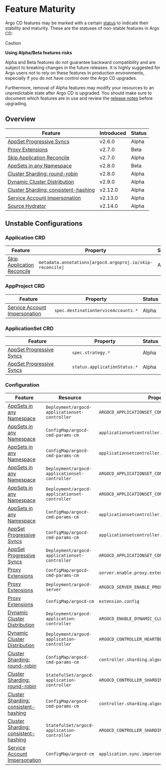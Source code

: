 # Feature Maturity

Argo CD features may be marked with a certain [status](https://github.com/argoproj/argoproj/blob/main/community/feature-status.md)
to indicate their stability and maturity. These are the statuses of non-stable features in Argo CD:

> [!CAUTION]
> **Using Alpha/Beta features risks**
>
> Alpha and Beta features do not guarantee backward compatibility and are subject to breaking changes in the future releases.
> It is highly suggested for Argo users not to rely on these features in production environments, especially if you do not have
> control over the Argo CD upgrades.
> 
> Furthermore, removal of Alpha features may modify your resources to an unpredictable state after Argo CD is upgraded.
> You should make sure to document which features are in use and review the [release notes](./upgrading/overview.md) before upgrading.

## Overview

| Feature                                   | Introduced | Status |
|-------------------------------------------|------------|--------|
| [AppSet Progressive Syncs][2]             | v2.6.0     | Alpha  |
| [Proxy Extensions][3]                     | v2.7.0     | Beta   |
| [Skip Application Reconcile][4]           | v2.7.0     | Alpha  |
| [AppSets in any Namespace][5]             | v2.8.0     | Beta   |
| [Cluster Sharding: round-robin][6]        | v2.8.0     | Alpha  |
| [Dynamic Cluster Distribution][7]         | v2.9.0     | Alpha  |
| [Cluster Sharding: consistent-hashing][9] | v2.12.0    | Alpha  |
| [Service Account Impersonation][10]       | v2.13.0    | Alpha  |
| [Source Hydrator][11]                     | v2.14.0    | Alpha  |

## Unstable Configurations

### Application CRD

| Feature                         | Property                                                                                | Status |
| ------------------------------- | --------------------------------------------------------------------------------------- | ------ |
| [Skip Application Reconcile][4] | `metadata.annotations[argocd.argoproj.io/skip-reconcile]`                               | Alpha  |

### AppProject CRD

| Feature                             | Property                            | Status |
| ----------------------------------- | ----------------------------------- | ------ |
| [Service Account Impersonation][10] | `spec.destinationServiceAccounts.*` | Alpha  |

### ApplicationSet CRD

| Feature                       | Property                     | Status |
| ----------------------------- | ---------------------------- | ------ |
| [AppSet Progressive Syncs][2] | `spec.strategy.*`            | Alpha  |
| [AppSet Progressive Syncs][2] | `status.applicationStatus.*` | Alpha  |

### Configuration

| Feature                                   | Resource                                      | Property / Variable                                         | Status |
| ----------------------------------------- | --------------------------------------------- | ----------------------------------------------------------- | ------ |
| [AppSets in any Namespace][5]             | `Deployment/argocd-applicationset-controller` | `ARGOCD_APPLICATIONSET_CONTROLLER_ALLOWED_SCM_PROVIDERS`    | Beta   |
| [AppSets in any Namespace][5]             | `ConfigMap/argocd-cmd-params-cm`              | `applicationsetcontroller.allowed.scm.providers`            | Beta   |
| [AppSets in any Namespace][5]             | `ConfigMap/argocd-cmd-params-cm`              | `applicationsetcontroller.enable.scm.providers`             | Beta   |
| [AppSets in any Namespace][5]             | `Deployment/argocd-applicationset-controller` | `ARGOCD_APPLICATIONSET_CONTROLLER_ENABLE_SCM_PROVIDERS`     | Beta   |
| [AppSets in any Namespace][5]             | `Deployment/argocd-applicationset-controller` | `ARGOCD_APPLICATIONSET_CONTROLLER_NAMESPACES`               | Beta   |
| [AppSets in any Namespace][5]             | `ConfigMap/argocd-cmd-params-cm`              | `applicationsetcontroller.namespaces`                       | Beta   |
| [AppSet Progressive Syncs][2]             | `ConfigMap/argocd-cmd-params-cm`              | `applicationsetcontroller.enable.progressive.syncs`         | Alpha  |
| [AppSet Progressive Syncs][2]             | `Deployment/argocd-applicationset-controller` | `ARGOCD_APPLICATIONSET_CONTROLLER_ENABLE_PROGRESSIVE_SYNCS` | Alpha  |
| [Proxy Extensions][3]                     | `ConfigMap/argocd-cmd-params-cm`              | `server.enable.proxy.extension`                             | Alpha  |
| [Proxy Extensions][3]                     | `Deployment/argocd-server`                    | `ARGOCD_SERVER_ENABLE_PROXY_EXTENSION`                      | Alpha  |
| [Proxy Extensions][3]                     | `ConfigMap/argocd-cm`                         | `extension.config`                                          | Alpha  |
| [Dynamic Cluster Distribution][7]         | `Deployment/argocd-application-controller`    | `ARGOCD_ENABLE_DYNAMIC_CLUSTER_DISTRIBUTION`                | Alpha  |
| [Dynamic Cluster Distribution][7]         | `Deployment/argocd-application-controller`    | `ARGOCD_CONTROLLER_HEARTBEAT_TIME`                          | Alpha  |
| [Cluster Sharding: round-robin][6]        | `ConfigMap/argocd-cmd-params-cm`              | `controller.sharding.algorithm: round-robin`                | Alpha  |
| [Cluster Sharding: round-robin][6]        | `StatefulSet/argocd-application-controller`   | `ARGOCD_CONTROLLER_SHARDING_ALGORITHM=round-robin`          | Alpha  |
| [Cluster Sharding: consistent-hashing][9] | `ConfigMap/argocd-cmd-params-cm`              | `controller.sharding.algorithm: consistent-hashing`         | Alpha  |
| [Cluster Sharding: consistent-hashing][9] | `StatefulSet/argocd-application-controller`   | `ARGOCD_CONTROLLER_SHARDING_ALGORITHM=consistent-hashing`   | Alpha  |
| [Service Account Impersonation][10]       | `ConfigMap/argocd-cm`                         | `application.sync.impersonation.enabled`                    | Alpha  |

[2]: applicationset/Progressive-Syncs.md
[3]: ../developer-guide/extensions/proxy-extensions.md
[4]: ../user-guide/skip_reconcile.md
[5]: applicationset/Appset-Any-Namespace.md
[6]: ./high_availability.md#argocd-application-controller
[7]: dynamic-cluster-distribution.md
[8]: ../user-guide/diff-strategies.md#server-side-diff
[9]: ./high_availability.md#argocd-application-controller
[10]: app-sync-using-impersonation.md
[11]: ../user-guide/source-hydrator.md
